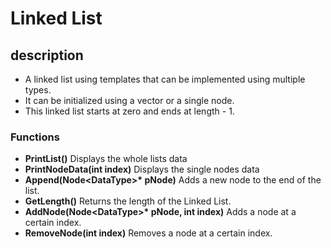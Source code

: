 # Linked List

## description
* A linked list using templates that can be implemented using multiple types.
* It can be initialized using a vector or a single node.
* This linked list starts at zero and ends at length - 1.

### Functions
- **PrintList()** Displays the whole lists data
- **PrintNodeData(int index)** Displays the single nodes data
- **Append(Node\<DataType\>\* pNode)** Adds a new node to the end of the list.
- **GetLength()** Returns the length of the Linked List.
- **AddNode(Node\<DataType\>\* pNode, int index)** Adds a node at a certain index.
- **RemoveNode(int index)** Removes a node at a certain index. 
